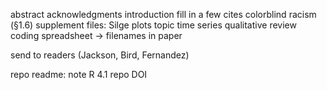 abstract
acknowledgments
introduction
fill in a few cites
colorblind racism (§1.6)
supplement files: 
    Silge plots
    topic time series
    qualitative review coding spreadsheet
    -> filenames in paper

send to readers (Jackson, Bird, Fernandez)

repo readme: note R 4.1
repo DOI
